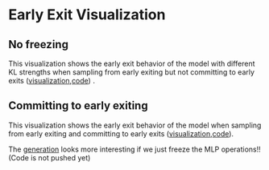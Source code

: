 # Early Exit Visualization

## No freezing
This visualization shows the early exit behavior of the model with different KL strengths when sampling from early exiting but not committing to early exits ([visualization](https://htmlpreview.github.io/?https://github.com/MeridianResearch/externalization/blob/karthik/tests/early_exit_teacher/visualizations/unfrozen_teacher_output.html),[code](https://github.com/MeridianResearch/externalization/blob/karthik/tests/early_exit_teacher/unfrozen_teacher.py)) .

## Committing to early exiting
This visualization shows the early exit behavior of the model when sampling from early exiting and committing to early exits ([visualization](https://htmlpreview.github.io/?https://github.com/MeridianResearch/externalization/blob/karthik/tests/early_exit_teacher/visualizations/frozen_teacher_output.html),[code](https://github.com/MeridianResearch/externalization/blob/karthik/tests/early_exit_teacher/frozen_teacher.py)).

The [generation](https://htmlpreview.github.io/?https://github.com/MeridianResearch/externalization/blob/karthik/tests/early_exit_teacher/visualizations/frozen_mlp_teacher_output.html) looks more interesting if we just freeze the MLP operations!! (Code is not pushed yet)
